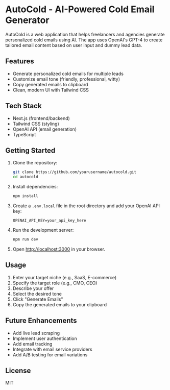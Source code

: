 # AutoCold - AI-Powered Cold Email Generator

AutoCold is a web application that helps freelancers and agencies generate personalized cold emails using AI. The app uses OpenAI's GPT-4 to create tailored email content based on user input and dummy lead data.

## Features

- Generate personalized cold emails for multiple leads
- Customize email tone (friendly, professional, witty)
- Copy generated emails to clipboard
- Clean, modern UI with Tailwind CSS

## Tech Stack

- Next.js (frontend/backend)
- Tailwind CSS (styling)
- OpenAI API (email generation)
- TypeScript

## Getting Started

1. Clone the repository:
   ```bash
   git clone https://github.com/yourusername/autocold.git
   cd autocold
   ```

2. Install dependencies:
   ```bash
   npm install
   ```

3. Create a `.env.local` file in the root directory and add your OpenAI API key:
   ```
   OPENAI_API_KEY=your_api_key_here
   ```

4. Run the development server:
   ```bash
   npm run dev
   ```

5. Open [http://localhost:3000](http://localhost:3000) in your browser.

## Usage

1. Enter your target niche (e.g., SaaS, E-commerce)
2. Specify the target role (e.g., CMO, CEO)
3. Describe your offer
4. Select the desired tone
5. Click "Generate Emails"
6. Copy the generated emails to your clipboard

## Future Enhancements

- Add live lead scraping
- Implement user authentication
- Add email tracking
- Integrate with email service providers
- Add A/B testing for email variations

## License

MIT 